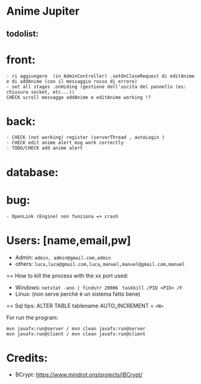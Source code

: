# Anime Jupiter

## todolist:
# front:
    - ri aggiungere  (in AdminController) .setOnCloseRequest di editAnime e di addAnime (con il messaggio rosso di errore)
    - set all stages .onHiding (gestione dell'uscita del pannello (es: chiusura socket, etc...))
    CHECK scroll messagge addAnime e editAnime working !?

# back:
    - CHECK (not working) register (serverThread , autoLogin ) 
    - CHECK edit anime alert msg work correctly
    - TODO/CHECK add anime alert

# database:
    


# bug:
    
    - OpenLink (Engine) non funziona => crash 


# Users: [name,email,pw]
- Admin: `admin, admin@gmail.com,admin`
- others: `luca,luca@gmail.com,luca`,
         `manuel,manuel@gmail.com,manuel`


== How to kill the process with the xx port used:
- Windows: 
`netstat -ano | findstr 20006 `
`taskkill /PID <PID> /F`
- Linux: (non serve perchè è un sistema fatto bene)

== Sql tips:
ALTER TABLE tablename AUTO_INCREMENT = `<N>`


For run the program: 
```
mvn javafx:run@server / mvn clean javafx:run@server
mvn javafx:run@client / mvn clean javafx:run@client 
```

# Credits:
- BCrypt: https://www.mindrot.org/projects/jBCrypt/

